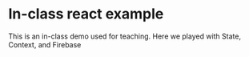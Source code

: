 # In-class react example

This is an in-class demo used for teaching. Here we played with State, Context, and Firebase
